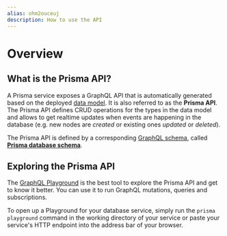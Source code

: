 ```yaml
---
alias: ohm2ouceuj
description: How to use the API
---
```


# Overview

## What is the Prisma API?

A Prisma service exposes a GraphQL API that is automatically generated based on the deployed [data model](!alias-eiroozae8u). It is also referred to as the **Prisma API**. The Prisma API defines CRUD operations for the types in the data model and allows to get realtime updates when events are happening in the database (e.g. new nodes are _created_ or existing ones _updated_ or _deleted_).

<InfoBox>

The Prisma API is defined by a corresponding [GraphQL schema](https://blog.graph.cool/graphql-server-basics-the-schema-ac5e2950214e), called [**Prisma database schema**](!alias-eiroozae8u#prisma-database-schema-vs-data-model).

</InfoBox>

## Exploring the Prisma API

The [GraphQL Playground](https://github.com/graphcool/graphql-playground) is the best tool to explore the Prisma API and get to know it better. You can use it to run GraphQL mutations, queries and subscriptions.

To open up a Playground for your database service, simply run the `prisma playground` command in the working directory of your service or paste your service's HTTP endpoint into the address bar of your browser.
